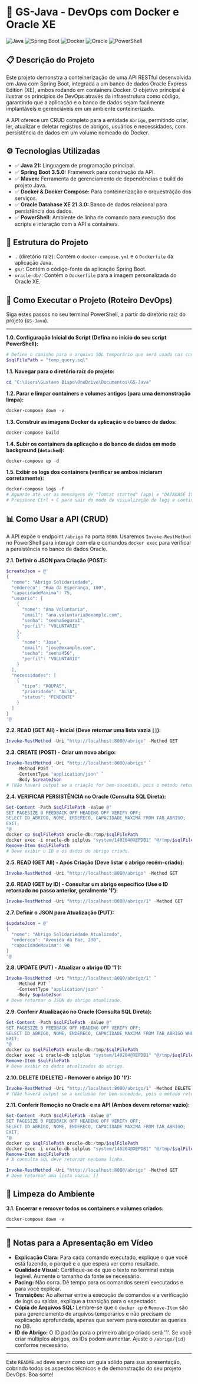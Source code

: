 # 🚀 GS-Java - DevOps com Docker e Oracle XE

![Java](https://img.shields.io/badge/Java-ED8B00?style=for-the-badge&logo=java&logoColor=white)
![Spring Boot](https://img.shields.io/badge/Spring_Boot-6DB33F?style=for-the-badge&logo=spring-boot&logoColor=white)
![Docker](https://img.shields.io/badge/Docker-2496ED?style=for-the-badge&logo=docker&logoColor=white)
![Oracle](https://img.shields.io/badge/Oracle-F80000?style=for-the-badge&logo=oracle&logoColor=white)
![PowerShell](https://img.shields.io/badge/PowerShell-5391FE?style=for-the-badge&logo=powershell&logoColor=white)

## 📋 Descrição do Projeto

Este projeto demonstra a conteinerização de uma API RESTful desenvolvida em Java com Spring Boot, integrada a um banco de dados Oracle Express Edition (XE), ambos rodando em containers Docker. O objetivo principal é ilustrar os princípios de DevOps através da infraestrutura como código, garantindo que a aplicação e o banco de dados sejam facilmente implantáveis e gerenciáveis em um ambiente conteinerizado.

A API oferece um CRUD completo para a entidade `Abrigo`, permitindo criar, ler, atualizar e deletar registros de abrigos, usuários e necessidades, com persistência de dados em um volume nomeado do Docker.

## ⚙️ Tecnologias Utilizadas

*   ✅ **Java 21:** Linguagem de programação principal.
*   ✅ **Spring Boot 3.5.0:** Framework para construção da API.
*   ✅ **Maven:** Ferramenta de gerenciamento de dependências e build do projeto Java.
*   ✅ **Docker & Docker Compose:** Para conteinerização e orquestração dos serviços.
*   ✅ **Oracle Database XE 21.3.0:** Banco de dados relacional para persistência dos dados.
*   ✅ **PowerShell:** Ambiente de linha de comando para execução dos scripts e interação com a API e containers.

## 📁 Estrutura do Projeto

*   `.` (diretório raiz): Contém o `docker-compose.yml` e o `Dockerfile` da aplicação Java.
*   `gs/`: Contém o código-fonte da aplicação Spring Boot.
*   `oracle-db/`: Contém o `Dockerfile` para a imagem personalizada do Oracle XE.

## 🚀 Como Executar o Projeto (Roteiro DevOps)

Siga estes passos no seu terminal PowerShell, a partir do diretório raiz do projeto (`GS-Java`).

---

**1.0. Configuração Inicial do Script (Defina no início do seu script PowerShell):**

```powershell
# Define o caminho para o arquivo SQL temporário que será usado nas consultas ao Oracle
$sqlFilePath = "temp_query.sql"
```

**1.1. Navegar para o diretório raiz do projeto:**

```powershell
cd "C:\Users\Gustavo Bispo\OneDrive\Documentos\GS-Java"
```

**1.2. Parar e limpar containers e volumes antigos (para uma demonstração limpa):**

```powershell
docker-compose down -v
```

**1.3. Construir as imagens Docker da aplicação e do banco de dados:**

```powershell
docker-compose build
```

**1.4. Subir os containers da aplicação e do banco de dados em modo background (`detached`):**

```powershell
docker-compose up -d
```

**1.5. Exibir os logs dos containers (verificar se ambos iniciaram corretamente):**

```powershell
docker-compose logs -f
# Aguarde até ver as mensagens de "Tomcat started" (app) e "DATABASE IS READY TO USE!" (oracle-db)
# Pressione Ctrl + C para sair do modo de visualização de logs e continuar.
```

## 📊 Como Usar a API (CRUD)

A API expõe o endpoint `/abrigo` na porta `8080`. Usaremos `Invoke-RestMethod` no PowerShell para interagir com ela e comandos `docker exec` para verificar a persistência no banco de dados Oracle.

**2.1. Definir o JSON para Criação (POST):**

```powershell
$createJson = @'
{
  "nome": "Abrigo Solidariedade",
  "endereco": "Rua da Esperança, 100",
  "capacidadeMaxima": 75,
  "usuario": [
    {
      "nome": "Ana Voluntaria",
      "email": "ana.voluntaria@example.com",
      "senha": "senhaSegura1",
      "perfil": "VOLUNTARIO"
    },
    {
      "nome": "Jose",
      "email": "jose@example.com",
      "senha": "senha456",
      "perfil": "VOLUNTARIO"
    }
  ],
  "necessidades": [
    {
      "tipo": "ROUPAS",
      "prioridade": "ALTA",
      "status": "PENDENTE"
    }
  ]
}
'@
```

**2.2. READ (GET All) - Inicial (Deve retornar uma lista vazia `[]`):**

```powershell
Invoke-RestMethod -Uri "http://localhost:8080/abrigo" -Method GET
```

**2.3. CREATE (POST) - Criar um novo abrigo:**

```powershell
Invoke-RestMethod -Uri "http://localhost:8080/abrigo" `
    -Method POST `
    -ContentType "application/json" `
    -Body $createJson
# (Não haverá output se a criação for bem-sucedida, pois o método retorna void)
```

**2.4. VERIFICAR PERSISTÊNCIA no Oracle (Consulta SQL Direta):**

```powershell
Set-Content -Path $sqlFilePath -Value @"
SET PAGESIZE 0 FEEDBACK OFF HEADING OFF VERIFY OFF;
SELECT ID_ABRIGO, NOME, ENDERECO, CAPACIDADE_MAXIMA FROM TAB_ABRIGO;
EXIT;
"@
docker cp $sqlFilePath oracle-db:/tmp/$sqlFilePath
docker exec -i oracle-db sqlplus "system/140204@XEPDB1" "@/tmp/$sqlFilePath"
Remove-Item $sqlFilePath
# Deve exibir o ID e os dados do abrigo criado.
```

**2.5. READ (GET All) - Após Criação (Deve listar o abrigo recém-criado):**

```powershell
Invoke-RestMethod -Uri "http://localhost:8080/abrigo" -Method GET
```

**2.6. READ (GET by ID) - Consultar um abrigo específico (Use o ID retornado no passo anterior, geralmente '1'):**

```powershell
Invoke-RestMethod -Uri "http://localhost:8080/abrigo/1" -Method GET
```

**2.7. Definir o JSON para Atualização (PUT):**

```powershell
$updateJson = @'
{
  "nome": "Abrigo Solidariedade Atualizado",
  "endereco": "Avenida da Paz, 200",
  "capacidadeMaxima": 90
}
'@
```

**2.8. UPDATE (PUT) - Atualizar o abrigo (ID '1'):**

```powershell
Invoke-RestMethod -Uri "http://localhost:8080/abrigo/1" `
    -Method PUT `
    -ContentType "application/json" `
    -Body $updateJson
# Deve retornar o JSON do abrigo atualizado.
```

**2.9. Conferir Atualização no Oracle (Consulta SQL Direta):**

```powershell
Set-Content -Path $sqlFilePath -Value @"
SET PAGESIZE 0 FEEDBACK OFF HEADING OFF VERIFY OFF;
SELECT ID_ABRIGO, NOME, ENDERECO, CAPACIDADE_MAXIMA FROM TAB_ABRIGO WHERE ID_ABRIGO = 1;
EXIT;
"@
docker cp $sqlFilePath oracle-db:/tmp/$sqlFilePath
docker exec -i oracle-db sqlplus "system/140204@XEPDB1" "@/tmp/$sqlFilePath"
Remove-Item $sqlFilePath
# Deve exibir os dados atualizados do abrigo.
```

**2.10. DELETE (DELETE) - Remover o abrigo (ID '1'):**

```powershell
Invoke-RestMethod -Uri "http://localhost:8080/abrigo/1" -Method DELETE
# (Não haverá output se a exclusão for bem-sucedida, pois o método retorna void)
```

**2.11. Conferir Remoção no Oracle e na API (Ambos devem retornar vazio):**

```powershell
Set-Content -Path $sqlFilePath -Value @"
SET PAGESIZE 0 FEEDBACK OFF HEADING OFF VERIFY OFF;
SELECT ID_ABRIGO, NOME, ENDERECO, CAPACIDADE_MAXIMA FROM TAB_ABRIGO;
EXIT;
"@
docker cp $sqlFilePath oracle-db:/tmp/$sqlFilePath
docker exec -i oracle-db sqlplus "system/140204@XEPDB1" "@/tmp/$sqlFilePath"
Remove-Item $sqlFilePath
# A consulta SQL deve retornar nenhuma linha.

Invoke-RestMethod -Uri "http://localhost:8080/abrigo" -Method GET
# Deve retornar uma lista vazia: []
```

## 🧹 Limpeza do Ambiente

**3.1. Encerrar e remover todos os containers e volumes criados:**

```powershell
docker-compose down -v
```

---

## 📝 Notas para a Apresentação em Vídeo

*   **Explicação Clara:** Para cada comando executado, explique o que você está fazendo, o porquê e o que espera ver como resultado.
*   **Qualidade Visual:** Certifique-se de que o texto no terminal esteja legível. Aumente o tamanho da fonte se necessário.
*   **Pacing:** Não corra. Dê tempo para os comandos serem executados e para você explicar.
*   **Transições:** Ao alternar entre a execução de comandos e a verificação de logs ou saídas, explique a transição para o espectador.
*   **Cópia de Arquivos SQL:** Lembre-se que o `docker cp` e `Remove-Item` são para gerenciamento de arquivos temporários e não precisam de explicação aprofundada, apenas que servem para executar as queries no DB.
*   **ID do Abrigo:** O ID padrão para o primeiro abrigo criado será '1'. Se você criar múltiplos abrigos, os IDs podem aumentar. Ajuste o `/abrigo/{id}` conforme necessário.

---

Este `README.md` deve servir como um guia sólido para sua apresentação, cobrindo todos os aspectos técnicos e de demonstração do seu projeto DevOps. Boa sorte!